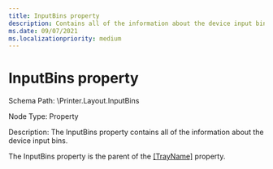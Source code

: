 ```yaml
---
title: InputBins property
description: Contains all of the information about the device input bins.
ms.date: 09/07/2021
ms.localizationpriority: medium
---
```


# InputBins property

Schema Path: \\Printer.Layout.InputBins

Node Type: Property

Description: The InputBins property contains all of the information about the device input bins.

The InputBins property is the parent of the [\[TrayName\]](-trayname-.md) property.
